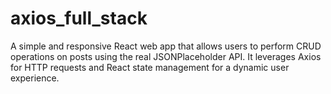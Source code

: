 # axios_full_stack
A simple and responsive React web app that allows users to perform CRUD operations on posts using the real JSONPlaceholder API. It leverages Axios for HTTP requests and React state management for a dynamic user experience.
